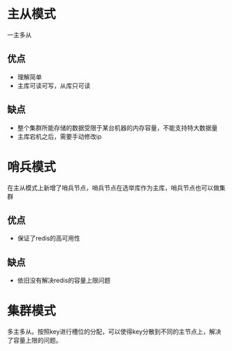 # 主从模式
一主多从
## 优点
- 理解简单
- 主库可读可写，从库只可读
## 缺点
- 整个集群所能存储的数据受限于某台机器的内存容量，不能支持特大数据量
- 主库宕机之后，需要手动修改ip
# 哨兵模式
在主从模式上新增了哨兵节点，哨兵节点在选举库作为主库，哨兵节点也可以做集群
## 优点
- 保证了redis的高可用性
## 缺点
- 依旧没有解决redis的容量上限问题
# 集群模式
多主多从。按照key进行槽位的分配，可以使得key分散到不同的主节点上，解决了容量上限的问题。